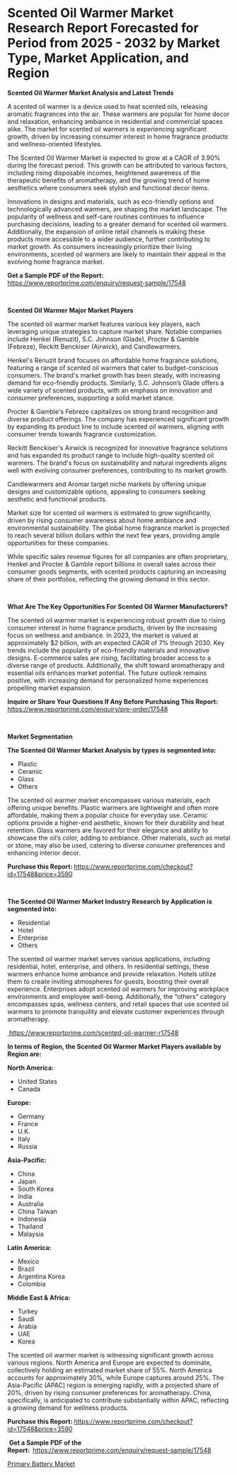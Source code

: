 <p><h1>Scented Oil Warmer Market Research Report Forecasted for Period from 2025 -  2032 by Market Type, Market Application, and Region</h1></p><p><strong>Scented Oil Warmer Market Analysis and Latest Trends</strong></p>
<p><p>A scented oil warmer is a device used to heat scented oils, releasing aromatic fragrances into the air. These warmers are popular for home decor and relaxation, enhancing ambiance in residential and commercial spaces alike. The market for scented oil warmers is experiencing significant growth, driven by increasing consumer interest in home fragrance products and wellness-oriented lifestyles.</p><p>The Scented Oil Warmer Market is expected to grow at a CAGR of 3.90% during the forecast period. This growth can be attributed to various factors, including rising disposable incomes, heightened awareness of the therapeutic benefits of aromatherapy, and the growing trend of home aesthetics where consumers seek stylish and functional decor items. </p><p>Innovations in designs and materials, such as eco-friendly options and technologically advanced warmers, are shaping the market landscape. The popularity of wellness and self-care routines continues to influence purchasing decisions, leading to a greater demand for scented oil warmers. Additionally, the expansion of online retail channels is making these products more accessible to a wider audience, further contributing to market growth. As consumers increasingly prioritize their living environments, scented oil warmers are likely to maintain their appeal in the evolving home fragrance market.</p></p>
<p><strong>Get a Sample PDF of the Report:&nbsp;</strong> <a href="https://www.reportprime.com/enquiry/request-sample/17548?utm_campaign=3442&utm_medium=2&utm_source=Github&utm_content=ia&utm_term=18032025&utm_id=scented-oil-warmer">https://www.reportprime.com/enquiry/request-sample/17548</a></p>
<p>&nbsp;</p>
<p><strong>Scented Oil Warmer Major Market Players</strong></p>
<p><p>The scented oil warmer market features various key players, each leveraging unique strategies to capture market share. Notable companies include Henkel (Renuzit), S.C. Johnson (Glade), Procter & Gamble (Febreze), Reckitt Benckiser (Airwick), and Candlewarmers. </p><p>Henkel's Renuzit brand focuses on affordable home fragrance solutions, featuring a range of scented oil warmers that cater to budget-conscious consumers. The brand's market growth has been steady, with increasing demand for eco-friendly products. Similarly, S.C. Johnson’s Glade offers a wide variety of scented products, with an emphasis on innovation and consumer preferences, supporting a solid market stance.</p><p>Procter & Gamble's Febreze capitalizes on strong brand recognition and diverse product offerings. The company has experienced significant growth by expanding its product line to include scented oil warmers, aligning with consumer trends towards fragrance customization.</p><p>Reckitt Benckiser's Airwick is recognized for innovative fragrance solutions and has expanded its product range to include high-quality scented oil warmers. The brand's focus on sustainability and natural ingredients aligns well with evolving consumer preferences, contributing to its market growth.</p><p>Candlewarmers and Aromar target niche markets by offering unique designs and customizable options, appealing to consumers seeking aesthetic and functional products.</p><p>Market size for scented oil warmers is estimated to grow significantly, driven by rising consumer awareness about home ambiance and environmental sustainability. The global home fragrance market is projected to reach several billion dollars within the next few years, providing ample opportunities for these companies.</p><p>While specific sales revenue figures for all companies are often proprietary, Henkel and Procter & Gamble report billions in overall sales across their consumer goods segments, with scented products capturing an increasing share of their portfolios, reflecting the growing demand in this sector.</p></p>
<p>&nbsp;</p>
<p><strong>What Are The Key Opportunities For Scented Oil Warmer Manufacturers?</strong></p>
<p><p>The scented oil warmer market is experiencing robust growth due to rising consumer interest in home fragrance products, driven by the increasing focus on wellness and ambiance. In 2023, the market is valued at approximately $2 billion, with an expected CAGR of 7% through 2030. Key trends include the popularity of eco-friendly materials and innovative designs. E-commerce sales are rising, facilitating broader access to a diverse range of products. Additionally, the shift toward aromatherapy and essential oils enhances market potential. The future outlook remains positive, with increasing demand for personalized home experiences propelling market expansion.</p></p>
<p><strong>Inquire or Share Your Questions If Any Before Purchasing This Report:</strong> <a href="https://www.reportprime.com/enquiry/pre-order/17548?utm_campaign=3442&utm_medium=2&utm_source=Github&utm_content=ia&utm_term=18032025&utm_id=scented-oil-warmer">https://www.reportprime.com/enquiry/pre-order/17548</a></p>
<p>&nbsp;</p>
<p><strong>Market Segmentation</strong></p>
<p><strong>The Scented Oil Warmer Market Analysis by types is segmented into:</strong></p>
<p><ul><li>Plastic</li><li>Ceramic</li><li>Glass</li><li>Others</li></ul></p>
<p><p>The scented oil warmer market encompasses various materials, each offering unique benefits. Plastic warmers are lightweight and often more affordable, making them a popular choice for everyday use. Ceramic options provide a higher-end aesthetic, known for their durability and heat retention. Glass warmers are favored for their elegance and ability to showcase the oil’s color, adding to ambiance. Other materials, such as metal or stone, may also be used, catering to diverse consumer preferences and enhancing interior decor.</p></p>
<p><strong>Purchase this Report:&nbsp;</strong><a href="https://www.reportprime.com/checkout?id=17548&price=3590&utm_campaign=3442&utm_medium=2&utm_source=Github&utm_content=ia&utm_term=18032025&utm_id=scented-oil-warmer">https://www.reportprime.com/checkout?id=17548&price=3590</a></p>
<p>&nbsp;</p>
<p><strong>The Scented Oil Warmer Market Industry Research by Application is segmented into:</strong></p>
<p><ul><li>Residential</li><li>Hotel</li><li>Enterprise</li><li>Others</li></ul></p>
<p><p>The scented oil warmer market serves various applications, including residential, hotel, enterprise, and others. In residential settings, these warmers enhance home ambiance and provide relaxation. Hotels utilize them to create inviting atmospheres for guests, boosting their overall experience. Enterprises adopt scented oil warmers for improving workplace environments and employee well-being. Additionally, the “others” category encompasses spas, wellness centers, and retail spaces that use scented oil warmers to promote tranquility and elevate customer experiences through aromatherapy.</p></p>
<p><a href="https://www.reportprime.com/scented-oil-warmer-r17548?utm_campaign=3442&utm_medium=2&utm_source=Github&utm_content=ia&utm_term=18032025&utm_id=scented-oil-warmer">&nbsp;https://www.reportprime.com/scented-oil-warmer-r17548</a></p>
<p><strong>In terms of Region, the Scented Oil Warmer Market Players available by Region are:</strong></p>
<p>
    <p> <strong> North America: </strong>
        <ul>
            <li>United States</li>
            <li>Canada</li>
        </ul>
        </p> 
    <p> <strong> Europe: </strong>
        <ul>
            <li>Germany</li>
            <li>France</li>
            <li>U.K.</li>
            <li>Italy</li>
            <li>Russia</li>
        </ul>
        </p> 
    <p> <strong> Asia-Pacific: </strong>
        <ul>
            <li>China</li>
            <li>Japan</li>
            <li>South Korea</li>
            <li>India</li>
            <li>Australia</li>
            <li>China Taiwan</li>
            <li>Indonesia</li>
            <li>Thailand</li>
            <li>Malaysia</li>
        </ul>
        </p> 
    <p> <strong> Latin America: </strong>
        <ul>
            <li>Mexico</li>
            <li>Brazil</li>
            <li>Argentina Korea</li>
            <li>Colombia</li>
        </ul>
        </p> 
    <p> <strong> Middle East & Africa: </strong>
        <ul>
            <li>Turkey</li>
            <li>Saudi</li>
            <li>Arabia</li>
            <li>UAE</li>
            <li>Korea</li>
        </ul>
    </p>
    </p>
<p><p>The scented oil warmer market is witnessing significant growth across various regions. North America and Europe are expected to dominate, collectively holding an estimated market share of 55%. North America accounts for approximately 30%, while Europe captures around 25%. The Asia-Pacific (APAC) region is emerging rapidly, with a projected share of 20%, driven by rising consumer preferences for aromatherapy. China, specifically, is anticipated to contribute substantially within APAC, reflecting a growing demand for wellness products.</p></p>
<p><strong>Purchase this Report: </strong><a href="https://www.reportprime.com/checkout?id=17548&price=3590&utm_campaign=3442&utm_medium=2&utm_source=Github&utm_content=ia&utm_term=18032025&utm_id=scented-oil-warmer">https://www.reportprime.com/checkout?id=17548&price=3590</a></p>
<p>&nbsp;<strong>Get a Sample PDF of the Report:&nbsp;&nbsp;</strong><a href="https://www.reportprime.com/enquiry/request-sample/17548?utm_campaign=3442&utm_medium=2&utm_source=Github&utm_content=ia&utm_term=18032025&utm_id=scented-oil-warmer">https://www.reportprime.com/enquiry/request-sample/17548</a></p>
<p><strong></strong></p>
<p><p><a href="https://github.com/merkinedry7b/Market-Research-Report-List-1/blob/main/primary-battery-market.md?utm_campaign=3442&utm_medium=2&utm_source=Github&utm_content=ia&utm_term=18032025&utm_id=scented-oil-warmer">Primary Battery Market</a></p></p>